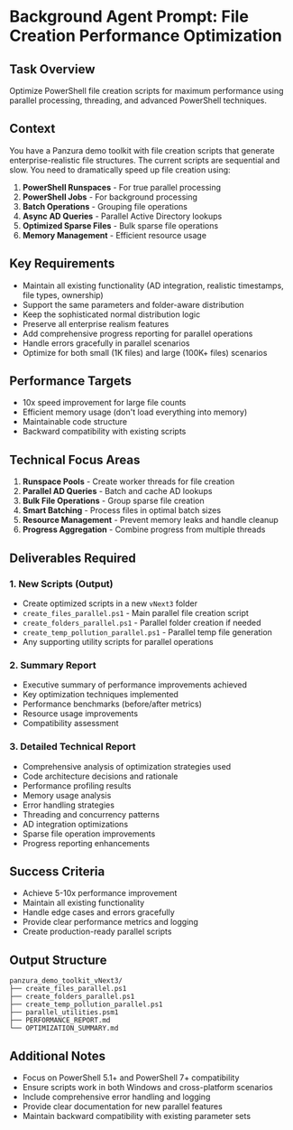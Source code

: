 # Background Agent Prompt: File Creation Performance Optimization

## Task Overview
Optimize PowerShell file creation scripts for maximum performance using parallel processing, threading, and advanced PowerShell techniques.

## Context
You have a Panzura demo toolkit with file creation scripts that generate enterprise-realistic file structures. The current scripts are sequential and slow. You need to dramatically speed up file creation using:

1. **PowerShell Runspaces** - For true parallel processing
2. **PowerShell Jobs** - For background processing  
3. **Batch Operations** - Grouping file operations
4. **Async AD Queries** - Parallel Active Directory lookups
5. **Optimized Sparse Files** - Bulk sparse file operations
6. **Memory Management** - Efficient resource usage

## Key Requirements
- Maintain all existing functionality (AD integration, realistic timestamps, file types, ownership)
- Support the same parameters and folder-aware distribution
- Keep the sophisticated normal distribution logic
- Preserve all enterprise realism features
- Add comprehensive progress reporting for parallel operations
- Handle errors gracefully in parallel scenarios
- Optimize for both small (1K files) and large (100K+ files) scenarios

## Performance Targets
- 10x speed improvement for large file counts
- Efficient memory usage (don't load everything into memory)
- Maintainable code structure
- Backward compatibility with existing scripts

## Technical Focus Areas
1. **Runspace Pools** - Create worker threads for file creation
2. **Parallel AD Queries** - Batch and cache AD lookups
3. **Bulk File Operations** - Group sparse file creation
4. **Smart Batching** - Process files in optimal batch sizes
5. **Resource Management** - Prevent memory leaks and handle cleanup
6. **Progress Aggregation** - Combine progress from multiple threads

## Deliverables Required

### 1. New Scripts (Output)
- Create optimized scripts in a new `vNext3` folder
- `create_files_parallel.ps1` - Main parallel file creation script
- `create_folders_parallel.ps1` - Parallel folder creation if needed
- `create_temp_pollution_parallel.ps1` - Parallel temp file generation
- Any supporting utility scripts for parallel operations

### 2. Summary Report
- Executive summary of performance improvements achieved
- Key optimization techniques implemented
- Performance benchmarks (before/after metrics)
- Resource usage improvements
- Compatibility assessment

### 3. Detailed Technical Report
- Comprehensive analysis of optimization strategies used
- Code architecture decisions and rationale
- Performance profiling results
- Memory usage analysis
- Error handling strategies
- Threading and concurrency patterns
- AD integration optimizations
- Sparse file operation improvements
- Progress reporting enhancements

## Success Criteria
- Achieve 5-10x performance improvement
- Maintain all existing functionality
- Handle edge cases and errors gracefully
- Provide clear performance metrics and logging
- Create production-ready parallel scripts

## Output Structure
```
panzura_demo_toolkit_vNext3/
├── create_files_parallel.ps1
├── create_folders_parallel.ps1
├── create_temp_pollution_parallel.ps1
├── parallel_utilities.psm1
├── PERFORMANCE_REPORT.md
└── OPTIMIZATION_SUMMARY.md
```

## Additional Notes
- Focus on PowerShell 5.1+ and PowerShell 7+ compatibility
- Ensure scripts work in both Windows and cross-platform scenarios
- Include comprehensive error handling and logging
- Provide clear documentation for new parallel features
- Maintain backward compatibility with existing parameter sets
